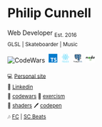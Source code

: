 <h1>Philip Cunnell</h1>

Web Developer <sub>Est. 2016</sub><br />
<sub>GLSL | Skateboarder | Music</sub>

![CodeWars](https://www.codewars.com/users/cunnellp5/badges/micro)&nbsp; <a href="https://www.typescriptlang.org/" target="_blank" rel="noreferrer"> <img src="https://raw.githubusercontent.com/devicons/devicon/master/icons/typescript/typescript-original.svg" alt="typescript" width="20" height="20"/></a>&nbsp;
<a href="https://reactjs.org/" target="_blank" rel="noreferrer"> <img src="https://raw.githubusercontent.com/devicons/devicon/master/icons/react/react-original-wordmark.svg" alt="react" width="20" height="20"/></a>&nbsp;
<a href="https://www.postgresql.org" target="_blank" rel="noreferrer"> <img src="https://raw.githubusercontent.com/devicons/devicon/master/icons/postgresql/postgresql-original-wordmark.svg" alt="postgresql" width="20" height="20"/></a>&nbsp;
<a href="https://nodejs.org" target="_blank" rel="noreferrer"> <img src="https://raw.githubusercontent.com/devicons/devicon/master/icons/nodejs/nodejs-original-wordmark.svg" alt="nodejs" width="20" height="20"/></a>&nbsp;

<sub>💻 [Personal site](https://philcunnell.dev)</sub><br>
<sub>📄 [Linkedin](https://www.linkedin.com/in/philip-cunnell/)</sub><br>
<sub>🥷 [codewars](https://www.codewars.com/users/cunnellp5) 👹 [exercism](https://exercism.org/profiles/cunnellp5)</sub><br>
<sub> 👾 [shaders](https://www.shadertoy.com/user/pcunnell)</sub>
<sub> 🖊️ [codepen](https://codepen.io/philipcunnell)</sub><br>
<sub>🎶 [FC](https://freshcombomusic.com/) | [SC Beats](https://soundcloud.com/freshcombo)</sub><br>
